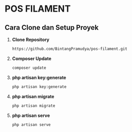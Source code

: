 # POS FILAMENT

## Cara Clone dan Setup Proyek

1. **Clone Repository**
   ```bash
   https://github.com/BintangPramudya/pos-filament.git

3. **Composer Update**
   ```bash
   composer update

5. **php artisan key:generate**
   ```bash
   php artisan key:generate

6. **php artisan migrate**
   ```bash
   php artisan migrate

7. **php artisan serve**
   ```bash
   php artisan serve
  
